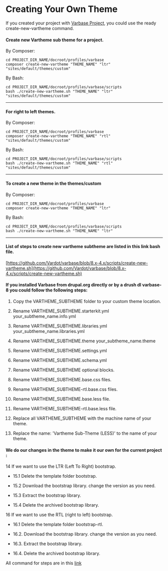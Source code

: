 # Creating Your Own Theme

If you created your project with [Varbase Project](https://github.com/Vardot/varbase-project), you could use the ready create-new-vartheme command.


#### Create new Vartheme sub theme for a project.
By Composer:
```
cd PROJECT_DIR_NAME/docroot/profiles/varbase
composer create-new-vartheme "THEME_NAME" "ltr" "sites/default/themes/custom"
```

By Bash:
```
cd PROJECT_DIR_NAME/docroot/profiles/varbase/scripts
bash ./create-new-vartheme.sh "THEME_NAME" "ltr" "sites/default/themes/custom"
```
--------------------------------------------------------------------------------

#### For right to left themes.
By Composer:
```
cd PROJECT_DIR_NAME/docroot/profiles/varbase
composer create-new-vartheme "THEME_NAME" "rtl" "sites/default/themes/custom"
```

By Bash:
```
cd PROJECT_DIR_NAME/docroot/profiles/varbase/scripts
bash ./create-new-vartheme.sh "THEME_NAME" "rtl" "sites/default/themes/custom"
```
--------------------------------------------------------------------------------

#### To create a new theme in the themes/custom
By Composer:
```
cd PROJECT_DIR_NAME/docroot/profiles/varbase
composer create-new-vartheme "THEME_NAME" "ltr"
```

By Bash:
```
cd PROJECT_DIR_NAME/docroot/profiles/varbase/scripts
bash ./create-new-vartheme.sh "THEME_NAME" "ltr"
```
--------------------------------------------------------------------------------


#### List of steps to create new vartheme subtheme are listed in this link bash file.

[https://github.com/Vardot/varbase/blob/8.x-4.x/scripts/create-new-vartheme.sh](https://github.com/Vardot/varbase/blob/8.x-4.x/scripts/create-new-vartheme.sh)

#### If you installed Varbase from drupal.org directly or by a drush dl varbase-8 you could follow the following steps:

1. Copy the VARTHEME_SUBTHEME folder to your custom theme location.

2. Rename VARTHEME_SUBTHEME.starterkit.yml your_subtheme_name.info.yml

3. Rename VARTHEME_SUBTHEME.libraries.yml your_subtheme_name.libraries.yml

4. Rename VARTHEME_SUBTHEME.theme your_subtheme_name.theme

5. Rename VARTHEME_SUBTHEME.settings.yml

6. Rename VARTHEME_SUBTHEME.schema.yml

7. Rename VARTHEME_SUBTHEME optional blocks.

8. Rename VARTHEME_SUBTHEME.base.css files.

9. Rename VARTHEME_SUBTHEME-rtl.base.css files.

10. Rename VARTHEME_SUBTHEME.base.less file.

11. Rename VARTHEME_SUBTHEME-rtl.base.less file.

12. Replace all VARTHEME_SUBTHEME with the machine name of your theme.

13. Replace the name: 'Vartheme Sub-Theme (LESS)' to the name of your theme.

#### We do our changes in the theme to make it our own for the current project :

14 If we want to use the LTR (Left To Right) bootstrap.


* 15.1 Delete the template folder bootstrap.

* 15.2 Download the bootstrap library. change the version as you need.

* 15.3 Extract the bootstrap library.

* 15.4 Delete the archived bootstrap library.

16 If we want to use the RTL (right to left) bootstrap.

* 16.1 Delete the template folder bootstrap-rtl.

* 16.2. Download the bootstrap library. change the version as you need.

* 16.3. Extract the bootstrap library.

* 16.4. Delete the archived bootstrap library.


All command for steps are in this [link](https://github.com/Vardot/varbase/blob/8.x-4.x/scripts/create-new-vartheme.sh)

